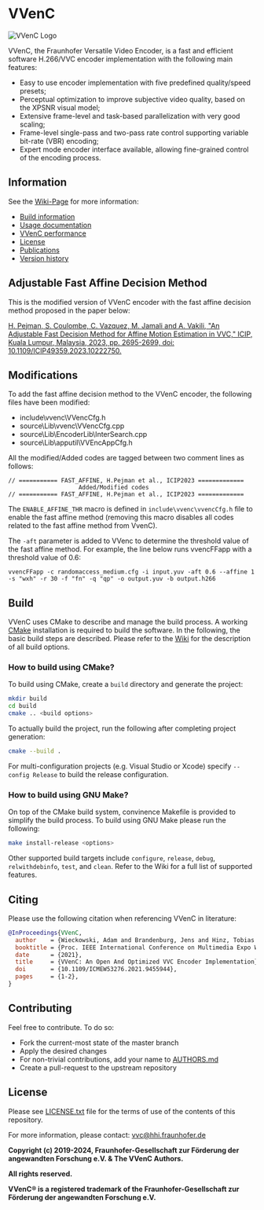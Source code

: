 # VVenC

![VVenC Logo](https://github.com/fraunhoferhhi/vvenc/wiki/img/VVenC_RGB_small.png)

VVenC, the Fraunhofer Versatile Video Encoder, is a fast and efficient software H.266/VVC encoder implementation with the following main features:
- Easy to use encoder implementation with five predefined quality/speed presets;
- Perceptual optimization to improve subjective video quality, based on the XPSNR visual model;
- Extensive frame-level and task-based parallelization with very good scaling;
- Frame-level single-pass and two-pass rate control supporting variable bit-rate (VBR) encoding;
- Expert mode encoder interface available, allowing fine-grained control of the encoding process.

## Information

See the [Wiki-Page](https://github.com/fraunhoferhhi/vvenc/wiki) for more information:

* [Build information](https://github.com/fraunhoferhhi/vvenc/wiki/Build)
* [Usage documentation](https://github.com/fraunhoferhhi/vvenc/wiki/Usage)
* [VVenC performance](https://github.com/fraunhoferhhi/vvenc/wiki/Encoder-Performance)
* [License](https://github.com/fraunhoferhhi/vvenc/wiki/License)
* [Publications](https://github.com/fraunhoferhhi/vvenc/wiki/Publications)
* [Version history](https://github.com/fraunhoferhhi/vvenc/wiki/Changelog)

## Adjustable Fast Affine Decision Method

This is the modified version of VVenC encoder with the fast affine decision method proposed in the paper below:

[H. Pejman, S. Coulombe, C. Vazquez, M. Jamali and A. Vakili, "An Adjustable Fast Decision Method for Affine Motion Estimation in VVC," ICIP, Kuala Lumpur, Malaysia, 2023, pp. 2695-2699, doi: 10.1109/ICIP49359.2023.10222750.](https://ieeexplore.ieee.org/document/10222750)

## Modifications

To add the fast affine decision method to the VVenC encoder, the following files have been modified:

-	include\vvenc\VVencCfg.h
-	source\Lib\vvenc\VVencCfg.cpp
-	source\Lib\EncoderLib\InterSearch.cpp
-	source\Lib\apputil\VVEncAppCfg.h

All the modified/Added codes are tagged between two comment lines as follows:

```
// =========== FAST_AFFINE, H.Pejman et al., ICIP2023 =============
                    Added/Modified codes
// =========== FAST_AFFINE, H.Pejman et al., ICIP2023 =============
```

The ```ENABLE_AFFINE_THR``` macro is defined in ```include\vvenc\vvencCfg.h``` file to enable the fast affine method (removing this macro disables all codes related to the fast affine method from VvenC). 

The ```-aft``` parameter is added to VVenc to determine the threshold value of the fast affine method. For example, the line below runs vvencFFapp with a threshold value of 0.6:

```
vvencFFapp -c randomaccess_medium.cfg -i input.yuv -aft 0.6 --affine 1 -s "wxh" -r 30 -f "fn" -q "qp" -o output.yuv -b output.h266
```

## Build

VVenC uses CMake to describe and manage the build process. A working [CMake](https://cmake.org/) installation is required to build the software. In the following, the basic build steps are described. Please refer to the [Wiki](https://github.com/fraunhoferhhi/vvenc/wiki/Build) for the description of all build options.

### How to build using CMake?

To build using CMake, create a `build` directory and generate the project:

```sh
mkdir build
cd build
cmake .. <build options>
```

To actually build the project, run the following after completing project generation:

```sh
cmake --build .
```

For multi-configuration projects (e.g. Visual Studio or Xcode) specify `--config Release` to build the release configuration.

### How to build using GNU Make?

On top of the CMake build system, convinence Makefile is provided to simplify the build process. To build using GNU Make please run the following:

```sh
make install-release <options>
```

Other supported build targets include `configure`, `release`, `debug`, `relwithdebinfo`, `test`,  and `clean`. Refer to the Wiki for a full list of supported features.

## Citing

Please use the following citation when referencing VVenC in literature:

```bibtex
@InProceedings{VVenC,
  author    = {Wieckowski, Adam and Brandenburg, Jens and Hinz, Tobias and Bartnik, Christian and George, Valeri and Hege, Gabriel and Helmrich, Christian and Henkel, Anastasia and Lehmann, Christian and Stoffers, Christian and Zupancic, Ivan and Bross, Benjamin and Marpe, Detlev},
  booktitle = {Proc. IEEE International Conference on Multimedia Expo Workshops (ICMEW)},
  date      = {2021},
  title     = {VVenC: An Open And Optimized VVC Encoder Implementation},
  doi       = {10.1109/ICMEW53276.2021.9455944},
  pages     = {1-2},
}
```

## Contributing

Feel free to contribute. To do so:

* Fork the current-most state of the master branch
* Apply the desired changes
* For non-trivial contributions, add your name to [AUTHORS.md](./AUTHORS.md)
* Create a pull-request to the upstream repository

## License

Please see [LICENSE.txt](./LICENSE.txt) file for the terms of use of the contents of this repository.

For more information, please contact: vvc@hhi.fraunhofer.de

**Copyright (c) 2019-2024, Fraunhofer-Gesellschaft zur Förderung der angewandten Forschung e.V. & The VVenC Authors.**

**All rights reserved.**

**VVenC® is a registered trademark of the Fraunhofer-Gesellschaft zur Förderung der angewandten Forschung e.V.**
